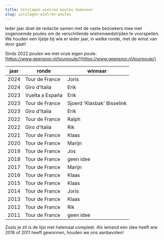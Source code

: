 ```yaml
---
title: Uitslagen wielren poules Geensnor
slug: uitslagen-wielren-poules
---
```


Ieder jaar doet de redactie samen met de vaste bezoekers mee met zogenoemde poules om de verschillende wielrenwedstrijden te voorspellen. We houden een lijstje bij wie er ieder jaar, in welke ronde, met de winst van door gaat!

Sinds 2022 poulen we met onze eigen poule: [https://www.geensnor.nl/tourpoule/](https://www.geensnor.nl/tourpoule/)

| jaar | ronde           | winnaar                    |
| ---- | --------------- | -------------------------- |
| 2024 | Tour de France  | Joris                      |
| 2024 | Giro d’Italia   | Erik                       |
| 2023 | Vuelta a España | Erik                       |
| 2023 | Tour de France  | Sjoerd 'Klasbak' Bisselink |
| 2023 | Giro d’Italia   | Erik                       |
| 2022 | Tour de France  | Ralph                      |
| 2022 | Giro d’Italia   | Rik                        |
| 2021 | Tour de France  | Klaas                      |
| 2020 | Tour de France  | Marijn                     |
| 2019 | Tour de France  | Jos                        |
| 2018 | Tour de France  | geen idee                  |
| 2017 | Tour de France  | Marijn                     |
| 2016 | Tour de France  | Klaas                      |
| 2015 | Tour de France  | Klaas                      |
| 2014 | Tour de France  | Joris                      |
| 2013 | Tour de France  | Klaas                      |
| 2012 | Tour de France  | Rik                        |
| 2011 | Tour de France  | geen idee                  |

Zoals je zit is de lijst niet helemaal compleet. Als iemand een idee heeft wie 2018 of 2011 heeft gewonnen, houden we ons aanbevolen!
